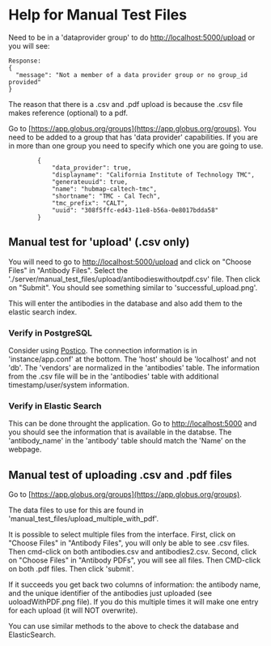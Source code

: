 # Help for Manual Test Files

Need to	be in a	'dataprovider group' to	do [http://localhost:5000/upload](http://localhost:5000/upload) or you will see:
```
Response:
{
  "message": "Not a member of a data provider group or no group_id provided"
}
```

The reason that there is a .csv and .pdf upload is because the .csv file makes reference (optional) to a pdf.

Go to [https://app.globus.org/groups](https://app.globus.org/groups).
You need to be added to a group that has 'data provider' capabilities.
If you are in more than one group you need to specify which one you are going to use.

```
        {
            "data_provider": true,
            "displayname": "California Institute of Technology TMC",
            "generateuuid": true,
            "name": "hubmap-caltech-tmc",
            "shortname": "TMC - Cal Tech",
            "tmc_prefix": "CALT",
            "uuid": "308f5ffc-ed43-11e8-b56a-0e8017bdda58"
        }
```

## Manual test for 'upload' (.csv only)

You will need to go to [http://localhost:5000/upload](http://localhost:5000/upload) and click on "Choose Files" in "Antibody Files".
Select the './server/manual_test_files/upload/antibodieswithoutpdf.csv' file.
Then click on "Submit". You should see something similar to 'successful_upload.png'.

This will enter the antibodies in the database and also add them to the elastic search index.

### Verify in PostgreSQL

Consider using [Postico](https://eggerapps.at/postico/).
The connection information is in 'instance/app.conf' at the bottom.
The 'host' should be 'localhost' and not 'db'.
The 'vendors' are normalized in the 'antibodies' table.
The information from the .csv file will be in the 'antibodies' table with additional timestamp/user/system information.

### Verify in Elastic Search

This can be done throught the application.
Go to [http://localhost:5000](http://localhost:5000) and you should see the information that is available in the databse.
The 'antibody_name' in the 'antibody' table should match the 'Name' on the webpage.


## Manual test of uploading .csv and .pdf files

Go to [https://app.globus.org/groups](https://app.globus.org/groups).

The data files to use for this are found in 'manual_test_files/upload_multiple_with_pdf'.

It is possible to select multiple files from the interface.
First, click on "Choose Files" in "Antibody Files", you will only be able to see .csv files. Then cmd-click on both antibodies.csv and antibodies2.csv.
Second, click on "Choose Files" in "Antibody PDFs", you will see all files. Then CMD-click on both .pdf files.
Then click 'submit'.

If it succeeds you get back two columns of information: the antibody name, and the unique identifier of the antibodies just uploaded (see uoloadWithPDF.png file).
If you do this multiple times it will make one entry for each upload (it will NOT overwrite).

You can use similar methods to the above to check the database and ElasticSearch.
